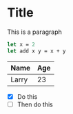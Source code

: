 # Title

This is a paragraph

```FSharp
let x = 2
let add x y = x + y
```

| Name | Age |
|------|-----|
| Larry| 23  |

- [x] Do this
- [ ] Then do this 
